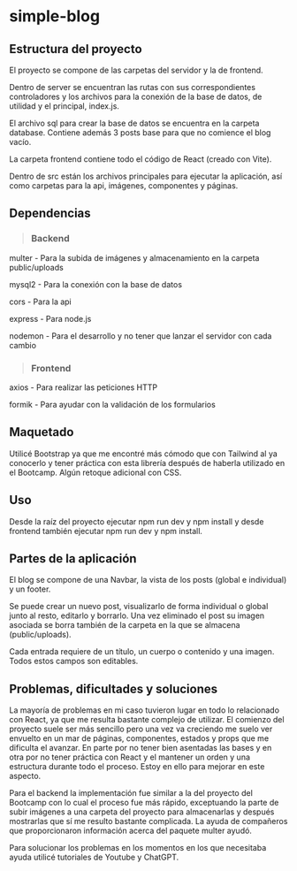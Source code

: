 ﻿# simple-blog

## Estructura del proyecto

El proyecto se compone de las carpetas del servidor y la de frontend.

Dentro de server se encuentran las rutas con sus correspondientes controladores y los archivos para la conexión de la base de datos, de utilidad y el principal, index.js.

El archivo sql para crear la base de datos se encuentra en la carpeta database. Contiene además 3 posts base para que no comience el blog vacío.

La carpeta frontend contiene todo el código de React (creado con Vite).

Dentro de src están los archivos principales para ejecutar la aplicación, así como carpetas para la api, imágenes, componentes y páginas.

## Dependencias

> ### Backend

multer - Para la subida de imágenes y almacenamiento en la carpeta public/uploads


mysql2 - Para la conexión con la base de datos


cors - Para la api


express - Para node.js


nodemon - Para el desarrollo y no tener que lanzar el servidor con cada cambio

> ### Frontend

axios - Para realizar las peticiones HTTP


formik - Para ayudar con la validación de los formularios

## Maquetado

Utilicé Bootstrap ya que me encontré más cómodo que con Tailwind al ya conocerlo y tener práctica con esta librería después de haberla utilizado en el Bootcamp. Algún retoque adicional con CSS.

## Uso

Desde la raíz del proyecto ejecutar npm run dev y npm install y desde frontend también ejecutar npm run dev y npm install.

## Partes de la aplicación 

El blog se compone de una Navbar, la vista de los posts (global e individual) y un footer.

Se puede crear un nuevo post, visualizarlo de forma individual o global junto al resto, editarlo y borrarlo. Una vez eliminado el post su imagen asociada se borra también de la carpeta en la que se almacena (public/uploads).

Cada entrada requiere de un título, un cuerpo o contenido y una imagen. Todos estos campos son editables.


## Problemas, dificultades y soluciones

La mayoría de problemas en mi caso tuvieron lugar en todo lo relacionado con React, ya que me resulta bastante complejo de utilizar. El comienzo del proyecto suele ser más sencillo pero una vez va creciendo me suelo ver envuelto en un mar de páginas, componentes, estados y props que me dificulta el avanzar. En parte por no tener bien asentadas las bases y en otra por no tener práctica con React y el mantener un orden y una estructura durante todo el proceso. Estoy en ello para mejorar en este aspecto.

Para el backend la implementación fue similar a la del proyecto del Bootcamp con lo cual el proceso fue más rápido, exceptuando la parte de subir imágenes a una carpeta del proyecto para almacenarlas y después mostrarlas que sí me resulto bastante complicada. La ayuda de compañeros que proporcionaron información acerca del paquete multer ayudó.

Para solucionar los problemas en los momentos en los que necesitaba ayuda utilicé tutoriales de Youtube y ChatGPT.
